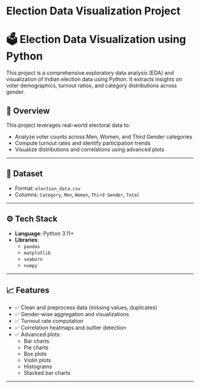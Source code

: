 # Election Data Visualization Project
# 🗳️ Election Data Visualization using Python

This project is a comprehensive exploratory data analysis (EDA) and visualization of Indian election data using Python. It extracts insights on voter demographics, turnout ratios, and category distributions across gender.

## 📌 Overview

This project leverages real-world electoral data to:
- Analyze voter counts across Men, Women, and Third Gender categories
- Compute turnout rates and identify participation trends
- Visualize distributions and correlations using advanced plots

---

## 📂 Dataset

- Format: `election_data.csv`
- Columns: `Category`, `Men`, `Women`, `Third Gender`, `Total`

---

## ⚙️ Tech Stack

- **Language**: Python 3.11+
- **Libraries**:
  - `pandas`
  - `matplotlib`
  - `seaborn`
  - `numpy`

---
## 📈 Features

- ✅ Clean and preprocess data (missing values, duplicates)
- ✅ Gender-wise aggregation and visualizations
- ✅ Turnout rate computation
- ✅ Correlation heatmaps and outlier detection
- ✅ Advanced plots:
  - Bar charts
  - Pie charts
  - Box plots
  - Violin plots
  - Histograms
  - Stacked bar charts

---




